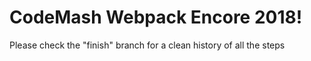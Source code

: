 # CodeMash Webpack Encore 2018!

Please check the "finish" branch for a clean history of all the steps
